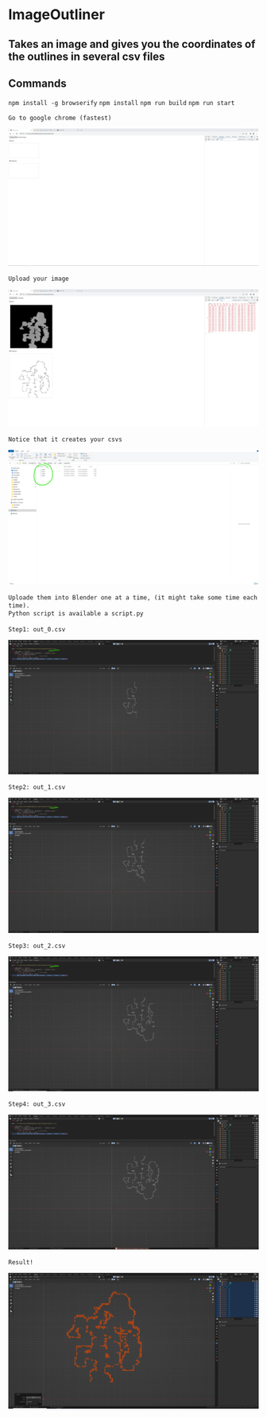 # ImageOutliner

## Takes an image and gives you the coordinates of the outlines in several csv files

## Commands
`npm install -g browserify`
`npm install`
`npm run build`
`npm run start`

    Go to google chrome (fastest)

![](./show1.png)

    Upload your image

![](./show2.png)

    Notice that it creates your csvs

![](./show3.png)

    Uploade them into Blender one at a time, (it might take some time each time).
    Python script is available a script.py

    Step1: out_0.csv
![](./show4.png)

    Step2: out_1.csv
![](./show5.png)

    Step3: out_2.csv
![](./show6.png)

    Step4: out_3.csv
![](./show7.png)

    Result!
![](./show8.png)   

